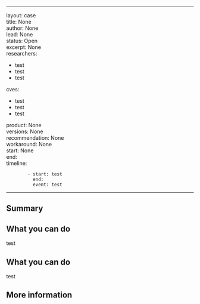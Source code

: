 


  
---  
layout: case  
title: None  
author: None  
lead: None  
status: Open  
excerpt: None  
researchers:
- test
- test
- test
  
cves:
- test
- test
- test
  
product: None  
versions: None  
recommendation: None  
workaround: None  
start: None  
end:  
timeline:  

            - start: test
              end:
              event: test
              
---
## Summary



## What you can do


test
## What you can do


test
## More information
